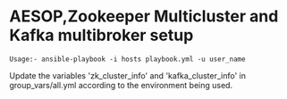 # AESOP,Zookeeper Multicluster and Kafka multibroker setup
`
Usage:- ansible-playbook -i hosts playbook.yml -u user_name
`

Update the variables 'zk_cluster_info' and 'kafka_cluster_info' in group_vars/all.yml according to the environment being used.

